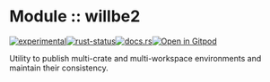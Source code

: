 # Module :: willbe2
<!--{ generate.module_header.start() }-->
 [![experimental](https://raster.shields.io/static/v1?label=&message=experimental&color=orange)](https://github.com/emersion/stability-badges#experimental)[![rust-status](https://github.com/Wandalen/wTools/actions/workflows/module_willbe_2_push.yml/badge.svg)](https://github.com/Wandalen/wTools/actions/workflows/module_willbe_2_push.yml)[![docs.rs](https://img.shields.io/docsrs/willbe2?color=e3e8f0&logo=docs.rs)](https://docs.rs/willbe2)[![Open in Gitpod](https://raster.shields.io/static/v1?label=try&message=online&color=eee&logo=gitpod&logoColor=eee)](https://gitpod.io/#RUN_PATH=.,SAMPLE_FILE=sample%2Frust%2Fwillbe2_trivial%2Fsrc%2Fmain.rs,RUN_POSTFIX=--example%20willbe2_trivial/https://github.com/Wandalen/wTools)
<!--{ generate.module_header.end }-->

Utility to publish multi-crate and multi-workspace environments and maintain their consistency.

<!-- qqq : xxx : write -->

<!-- ### Basic use-case

```rust
use willbe2::*;

fn main()
{
}
```

### To add to your project

```bash
cargo add willbe2
```

### Try out from the repository

``` shell test
git clone https://github.com/Wandalen/wTools
cd wTools
cd examples/willbe2_trivial
cargo run
``` -->
